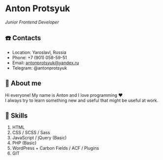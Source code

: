 # Anton Protsyuk
*Junior Frontend Developer*

## ☎️ Contacts
* Location: Yaroslavl, Russia
* Phone: +7 (901) 058-59-51
* Email: antonprotsyuk@yandex.ru
* Telegram: @antonprotsyuk

## 👋 About me
Hi everyone! My name is Anton and I love programming ❤️  
I always try to learn something new and useful that might be useful at work.

## 💪 Skills
1. HTML
1. CSS / SCSS / Sass
1. JavaScript / jQuery (Basic)
1. PHP (Basic)
1. WordPress + Carbon Fields / ACF / Plugins
1. GIT